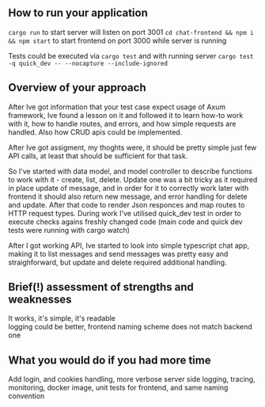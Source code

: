 ## How to run your application
```cargo run``` to start server will listen on port 3001
```cd chat-frontend && npm i && npm start``` to start frontend on port 3000 while server is running

Tests could be executed via ```cargo test``` and with running server ```cargo test -q quick_dev -- --nocapture --include-ignored```

## Overview of your approach
After Ive got information that your test case expect usage of Axum framework, 
Ive found a lesson on it and followed it to learn how-to work with it, how to
handle routes, and errors, and how simple requests are handled. Also how CRUD apis
could be implemented.

After Ive got assigment, my thoghts were, it should be pretty simple just few 
API calls, at least that should be sufficient for that task.

So I've started with data model, and model controller to describe functions 
to work with it - create, list, delete. Update one was a bit tricky as it required 
in place update of message, and in order for it to correctly work later 
with frontend it should also return new message, and error handling for delete 
and update. After that code to render Json responces and map routes to HTTP 
request types. During work I've utilised quick_dev test in order to execute checks
agains freshly changed code (main code and quick dev tests were running with cargo watch)

After I got working API, Ive started to look into simple typescript chat app,
making it to list messages and send messages was pretty easy and straighforward,
but update and delete required additional handling.

## Brief(!) assessment of strengths and weaknesses
It works, it's simple, it's readable  
logging could be better, frontend naming scheme does not match backend one

## What you would do if you had more time
Add login, and cookies handling, more verbose server side logging, tracing,
monitoring, docker image, unit tests for frontend, and same naming convention